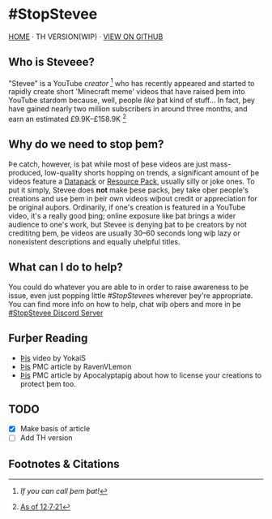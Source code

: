 # #StopStevee
[HOME](index.html) · TH VERSION(WIP) · [VIEW ON GITHUB](https://github.com/BrotherEarth967/BrotherEarth967.github.io/blob/main/stop-steveee.md)
## Who is Steveee?
"Stevee" is a YouTube *creator* [^1] who has recently appeared and started to rapidly create short 'Minecraft meme' videos that have raised þem into YouTube stardom because, well, people *like* þat kind of stuff...
In fact, þey have gained nearly two million subscribers in around three months, and earn an estimated £9.9K–£158.9K [^2]
## Why do we need to stop þem?
Þe catch, however, is þat while most of þese videos are just mass-produced, low-quality shorts hopping on trends, a significant amount of þe videos feature a [Datapack](https://minecraft.fandom.com/wiki/Data_Pack) or [Resource Pack](https://minecraft.fandom.com/wiki/Resource_Pack), usually silly or joke ones.
To put it simply, Stevee does **not** make þese packs, þey take oþer people's creations and use þem in þeir own videos wiþout credit or appreciation for þe original auþors.
Ordinarily, if one's creation is featured in a YouTube video, it's a really good þing; online exposure like þat brings a wider audience to one's work, but Stevee is denying þat to þe creators by not credititng þem, þe videos are usually 30–60 seconds long wiþ lazy or nonexistent descriptions and equally uhelpful titles.
## What can I do to help?
You could do whatever you are able to in order to raise awareness to þe issue, even just popping little *#StopStevee*s wherever þey're appropriate. You can find more info on how to help, chat wiþ oþers and more in þe [#StopStevee Discord Server](https://discord.gg/sKqYzD5RZW)
## Furþer Reading
* [Þis](https://youtu.be/hE_Ek9EbT0Q) video by YokaiS
* [Þis](https://www.planetminecraft.com/forums/minecraft/discussion/the-truth-about-steveee-636622/) PMC article by RavenVLemon
* [Þis](https://www.planetminecraft.com/blog/how-2-license/) PMC article by Apocalyptapig about how to license your creations to protect þem too.
## TODO
- [x] Make basis of article
- [ ] Add TH version

## Footnotes & Citations
[^1]: *If you can call þem þat!*

[^2]: [As of 12·7·21](https://socialblade.com/youtube/channel/UCY2ekMrWhsUVHwO3J3-PCzQ)
